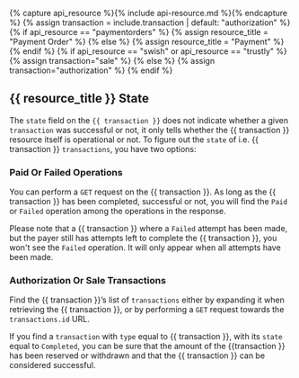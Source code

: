 {% capture api_resource %}{% include api-resource.md %}{% endcapture %}
{% assign transaction = include.transaction | default: "authorization" %}
{% if api_resource == "paymentorders" %}
  {% assign resource_title = "Payment Order" %}
{% else %}
  {% assign resource_title = "Payment" %}
{% endif %}
{% if api_resource == "swish" or api_resource == "trustly" %}
  {% assign transaction="sale" %}
{% else %}
  {% assign transaction="authorization" %}
{% endif %}

## {{ resource_title }} State

The `state` field on the `{{ transaction }}` does not indicate whether a given
`transaction` was successful or not, it only tells whether the {{ transaction }}
resource itself is operational or not. To figure out the `state` of i.e. {{
transaction }} `transactions`, you have two options:

### Paid Or Failed Operations

You can perform a `GET` request on the {{ transaction }}. As long as the
{{ transaction }} has been completed, successful or not, you will find the
`Paid` or `Failed` operation among the operations in the response.

Please note that a {{ transaction }} where a `Failed` attempt has been made,
but the payer still has attempts left to complete the {{ transaction }}, you
won't see the `Failed` operation. It will only appear when all attempts have
been made.

### Authorization Or Sale Transactions

Find the {{ transaction }}’s list of `transactions` either by expanding it when
retrieving the {{ transaction }}, or by performing a `GET` request towards the
`transactions.id` URL.

If you find a `transaction` with `type` equal to {{ transaction }}, with its
`state` equal to `Completed`, you can be sure that the amount of the
{{transaction }} has been reserved or withdrawn and that the {{ transaction }}
can be considered successful.

